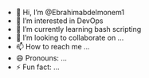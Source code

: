 - 👋 Hi, I’m @Ebrahimabdelmonem1
- 👀 I’m interested in DevOps 
- 🌱 I’m currently learning bash scripting
- 💞️ I’m looking to collaborate on ...
- 📫 How to reach me ...
- 😄 Pronouns: ...
- ⚡ Fun fact: ...

<!---
Ebrahimabdelmonem1/Ebrahimabdelmonem1 is a ✨ special ✨ repository because its `README.md` (this file) appears on your GitHub profile.
You can click the Preview link to take a look at your changes.
--->
